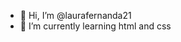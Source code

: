 - 👋 Hi, I’m @laurafernanda21
- 🌱 I’m currently learning  html and css
<!---
laurafernanda21/laurafernanda21 is a ✨ special ✨ repository because its `README.md` (this file) appears on your GitHub profile.
You can click the Preview link to take a look at your changes.
--->
